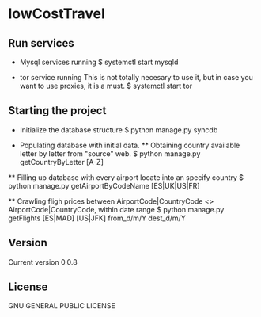 lowCostTravel
=============

Run services
----------------

* Mysql services running 
$ systemctl start mysqld

* tor service running
This is not totally necesary to use it, but in case you want to use proxies, it is a must. 
$ systemctl start tor


Starting the project
-------------------

* Initialize the database structure
$ python manage.py syncdb

* Populating database with initial data.
** Obtaining country available letter by letter from "source" web. 
$ python manage.py getCountryByLetter [A-Z]

** Filling up database with every airport locate into an specify country
$ python manage.py getAirportByCodeName [ES|UK|US|FR]

** Crawling fligh prices between AirportCode|CountryCode <> AirportCode|CountryCode, within date range
$ python manage.py getFlights [ES|MAD] [US|JFK] from_d/m/Y dest_d/m/Y


Version
----------
Current version 0.0.8


License
---------

GNU GENERAL PUBLIC LICENSE






